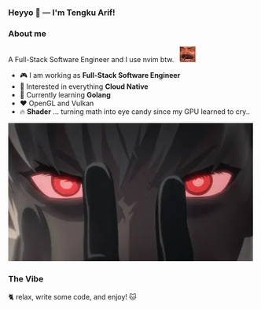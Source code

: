 ### Heyyo 👋 — I'm Tengku Arif!

### About me

A Full-Stack Software Engineer and I use nvim btw. &nbsp; ![KEKW](./KEKW.png)

-   :video_game: I am working as **Full-Stack Software Engineer**
-   :monocle_face: Interested in everything **Cloud Native**
-   :seedling: Currently learning **Golang**
-   :heart: OpenGL and Vulkan
-   :fire: **Shader** ... turning math into eye candy since my GPU learned to cry..

![nier automata](./nier-nier-automata.webp)

### The Vibe

:cat2: relax, write some code, and enjoy! :cat:

